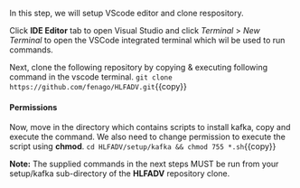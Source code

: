 In this step, we will setup VScode editor and clone respository.

Click **IDE Editor** tab to open Visual Studio and click _Terminal_ > _New Terminal_ to open the VSCode integrated terminal which wil be used to run commands.

Next, clone the following repository by copying & executing following command in the vscode terminal.
`git clone https://github.com/fenago/HLFADV.git`{{copy}}

#### Permissions
Now, move in the directory which contains scripts to install kafka, copy and execute the command. We also need to change permission to execute the script using **chmod**.
`cd HLFADV/setup/kafka && chmod 755 *.sh`{{copy}}

**Note:**
The supplied commands in the next steps MUST be run from your setup/kafka sub-directory of the **HLFADV** repository clone.